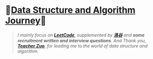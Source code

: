# 🎉[Data Structure and Algorithm Journey](https://github.com/raingrain/data-structure-and-algorithm-journey)🎉

> *I mainly focus on [**LeetCode**](https://leetcode.cn/u/raingrain/), supplemented by [**洛谷**](https://www.luogu.com.cn/user/1006250) and **some recruitment written and interview questions**. And Thank you, [**Teacher Zuo**](https://github.com/algorithmzuo), for leading me to the world of data structure and algorithm.*
